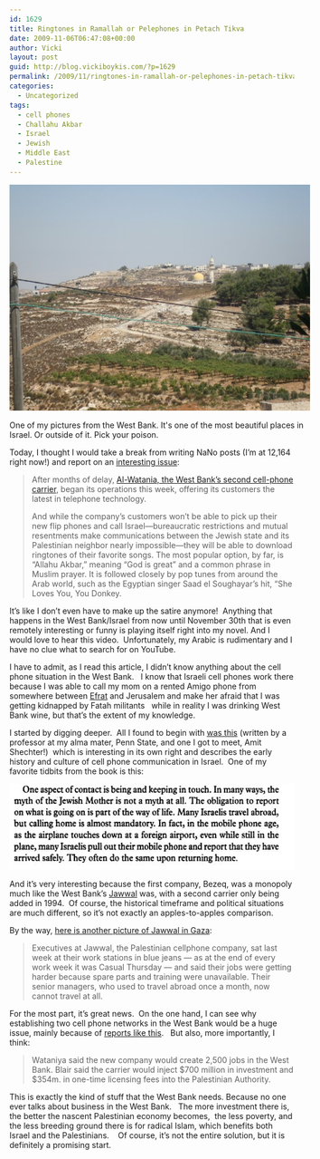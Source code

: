 ```yaml
---
id: 1629
title: Ringtones in Ramallah or Pelephones in Petach Tikva
date: 2009-11-06T06:47:08+00:00
author: Vicki
layout: post
guid: http://blog.vickiboykis.com/?p=1629
permalink: /2009/11/ringtones-in-ramallah-or-pelephones-in-petach-tikva/
categories:
  - Uncategorized
tags:
  - cell phones
  - Challahu Akbar
  - Israel
  - Jewish
  - Middle East
  - Palestine
---
```

<div id="attachment_1631" style="width: 542px" class="wp-caption aligncenter">
  <a href="https://raw.githubusercontent.com/veekaybee/wlb/gh-pages/assets/images/2009/11/West-BankJPG.JPG"><img class="size-full wp-image-1631" title="West BankJPG" src="https://raw.githubusercontent.com/veekaybee/wlb/gh-pages/assets/images/2009/11/West-BankJPG.JPG" alt="West BankJPG" width="532" height="399" /></a>
  
  <p class="wp-caption-text">
    One of my pictures from the West Bank. It's one of the most beautiful places in Israel. Or outside of it. Pick your poison.
  </p>
</div>

Today, I thought I would take a break from writing NaNo posts (I&#8217;m at 12,164 right now!) and report on an [interesting issue](http://www.tabletmag.com/scroll/19947/ringtones-rock-ramallah/):

> After months of delay, [Al-Watania, the West Bank’s second cell-phone carrier](http://www.jpost.com/servlet/Satellite?cid=1256799075149&pagename=JPArticle%2FShowFull), began its operations this week, offering its customers the latest in telephone technology.
> 
> And while the company’s customers won’t be able to pick up their new flip phones and call Israel—bureaucratic restrictions and mutual resentments make communications between the Jewish state and its Palestinian neighbor nearly impossible—they will be able to download ringtones of their favorite songs. The most popular option, by far, is “Allahu Akbar,” meaning “God is great” and a common phrase in Muslim prayer. It is followed closely by pop tunes from around the Arab world, such as the Egyptian singer Saad el Soughayar’s hit, “She Loves You, You Donkey.

It&#8217;s like I don&#8217;t even have to make up the satire anymore!  Anything that happens in the West Bank/Israel from now until November 30th that is even remotely interesting or funny is playing itself right into my novel. And I would love to hear this video.  Unfortunately, my Arabic is rudimentary and I have no clue what to search for on YouTube.

I have to admit, as I read this article, I didn&#8217;t know anything about the cell phone situation in the West Bank.   I know that Israeli cell phones work there because I was able to call my mom on a rented Amigo phone from somewhere between [Efrat](http://en.wikipedia.org/wiki/Efrat) and Jerusalem and make her afraid that I was getting kidnapped by Fatah militants   while in reality I was drinking West Bank wine, but that&#8217;s the extent of my knowledge.

I started by digging deeper.  All I found to begin with [was this](http://books.google.com/books?id=ggO4zz1jJ1MC&lpg=PA30&ots=Wz7Wp2Ou10&dq=palestinian%20cell%20phone%20companies&lr=&pg=PA30#v=onepage&q=&f=false) (written by a professor at my alma mater, Penn State, and one I got to meet, Amit Shechter!)  which is interesting in its own right and describes the early history and culture of cell phone communication in Israel.  One of my favorite tidbits from the book is this:

[<img class="aligncenter size-full wp-image-1635" title="schejter cell phone" src="https://raw.githubusercontent.com/veekaybee/wlb/gh-pages/assets/images/2009/11/schejter-cell-phone.JPG" alt="schejter cell phone" width="565" height="151" />](https://raw.githubusercontent.com/veekaybee/wlb/gh-pages/assets/images/2009/11/schejter-cell-phone.JPG)

And it&#8217;s very interesting because the first company, Bezeq, was a monopoly much like the West Bank&#8217;s [Jawwal](http://www.jawwal.ps/) was, with a second carrier only being added in 1994.  Of course, the historical timeframe and political situations are much different, so it&#8217;s not exactly an apples-to-apples comparison.

By the way, [here is another picture of Jawwal in Gaza](http://www.nytimes.com/2009/10/27/world/middleeast/27gaza.html):

> Executives at Jawwal, the Palestinian cellphone company, sat last week at their work stations in blue jeans — as at the end of every work week it was Casual Thursday — and said their jobs were getting harder because spare parts and training were unavailable. Their senior managers, who used to travel abroad once a month, now cannot travel at all.

For the most part, it&#8217;s great news.  On the one hand, I can see why establishing two cell phone networks in the West Bank would be a huge issue, mainly because of [reports like this](http://books.google.com/books?id=VKFMTDnapl4C&lpg=PA29&ots=jDfFN7WfF8&dq=palestinian%20cell%20phone%20companies&lr=&pg=PA29#v=onepage&q=&f=false).   But also, more importantly, I think:

> <span>Wataniya said the new company would create 2,500 jobs in the West Bank. Blair said the carrier would inject $700 million in investment and $354m. in one-time licensing fees into the Palestinian Authority. </span>

<span>This is exactly the kind of stuff that the West Bank needs. Because no one ever talks about business in the West Bank.   The more investment there is, the better the nascent Palestinian economy becomes,  the less poverty, and the less breeding ground there is for radical Islam, which benefits both Israel and the Palestinians.    Of course, it&#8217;s not the entire solution, but it is definitely a promising start.<br /> </span>
